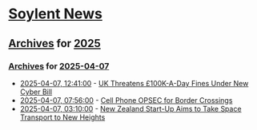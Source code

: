 # [Soylent News](../../../README.md)

## [Archives](../../index.md) for [2025](../index.md)

### [Archives](../../index.md) for [2025-04-07](index.md)

* [2025-04-07, 12:41:00](https://soylentnews.org/article.pl?sid=25/04/06/136221&from=rss) - [UK Threatens £100K-A-Day Fines Under New Cyber Bill](https://soylentnews.org/article.pl?sid=25/04/06/136221&from=rss)
* [2025-04-07, 07:56:00](https://soylentnews.org/article.pl?sid=25/04/06/130257&from=rss) - [Cell Phone OPSEC for Border Crossings](https://soylentnews.org/article.pl?sid=25/04/06/130257&from=rss)
* [2025-04-07, 03:10:00](https://soylentnews.org/article.pl?sid=25/04/06/1238211&from=rss) - [New Zealand Start-Up Aims to Take Space Transport to New Heights](https://soylentnews.org/article.pl?sid=25/04/06/1238211&from=rss)
